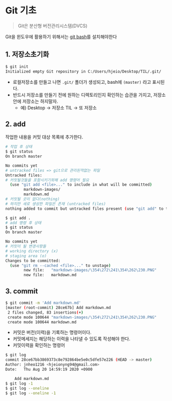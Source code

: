 # Git 기초

> Git은 분산형 버전관리시스템(DVCS)

Git을 윈도우에 활용하기 위해서는 [git bash](http://gitforwindows.org/)를 설치해야한다

## 1. 저장소초기화

```bash
$ git init
Initialized empty Git repository in C:/Users/hjeio/Desktop/TIL/.git/

```

* 로컬저장소를 만들고 나면 `.git/` 폴더가 생성되고, bash에 `(master)` 라고 표시된다.
* 반드시 저장소를 만들기 전에 원하는 디렉토리인지 확인하는 습관을 가지고, 저장소 안에 저장소는 하지말자.
  * 예) Desktop -> 저장소 TIL -> 또 저장소

## 2. add

작업한 내용을 커밋 대상 목록에 추가한다.

```bash
# 작업 후 상태
$ git status
On branch master

No commits yet
# untracked files => git으로 관리된적없는 파일
Untracked files:
# 커밋될것들을 포함시키기위해 add 명령어 필요
  (use "git add <file>..." to include in what will be committed)
        markdown-images/
        markdown.md
# 커밋될 곳이 없다(nothing)
# 하지만 새로 생성한 파일은 존재 (untracked files)
nothing added to commit but untracked files present (use "git add" to track)
```

```bash
$ git add .
# add 명령 후 상태
$ git status
On branch master

No commits yet
# 커밋이 될 변경사항들
# working directory (x)
# staging area (o)
Changes to be committed:
  (use "git rm --cached <file>..." to unstage)
        new file:   "markdown-images/\354\272\241\354\262\230.PNG"
        new file:   markdown.md
```

## 3. commit

```bash
$ git commit -m 'Add markdown.md'
[master (root-commit) 28ce67b] Add markdown.md
 2 files changed, 83 insertions(+)
 create mode 100644 "markdown-images/\354\272\241\354\262\230.PNG"
 create mode 100644 markdown.md
```

* 커밋은 버전(이력)을 기록하는 명령어이다.
* 커밋메세지는 해당하는 이력을 나타낼 수 있도록 작성해야 한다.
* 커밋이력을 확인하는 명령어

```bash
$ git log
commit 28ce67bb3869373c8e792864be5e0c5dfe57e226 (HEAD -> master)
Author: jnheo1216 <hjeionyng94@gmail.com>
Date:   Thu Aug 20 14:59:19 2020 +0900

    Add markdown.md
$ git log -1
$ git log --oneline
$ git log --oneline -1
```



